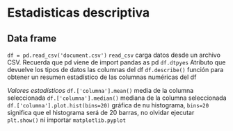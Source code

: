 # Estadisticas descriptiva

## Data frame
`df = pd.read_csv('document.csv')`  `read_csv` carga datos desde un archivo CSV. Recuerda que pd viene de import pandas as pd
`df.dtpyes`                          Atributo que devuelve los tipos de datos las columnas del df
`df.describe()`                      función para obtener un resumen estadístico de las columnas numéricas del df

_Valores estadísticos_
`df.['columna'].mean()`              media de la columna seleccionada
`df.['columna'].median()`            mediana de la columna seleccionada
`df.['columna'].plot.hist(bins=20)`  gráfica de nu histograma, `bins=20` significa que el histograma será de 20 barras, no olvidar ejecutar `plt.show()` ni importar `matplotlib.pyplot`
